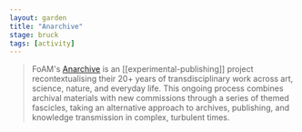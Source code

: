 ```yaml
---  
layout: garden
title: "Anarchive"
stage: bruck
tags: [activity]
---
```


> FoAM's [Anarchive](https://anarchive.fo.am/) is an [[experimental-publishing]] project recontextualising their 20+ years of transdisciplinary work across art, science, nature, and everyday life. This ongoing process combines archival materials with new commissions through a series of themed fascicles, taking an alternative approach to archives, publishing, and knowledge transmission in complex, turbulent times.